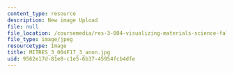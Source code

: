```yaml
---
content_type: resource
description: New image Upload
file: null
file_location: /coursemedia/res-3-004-visualizing-materials-science-fall-2017/9562e17d81e8c1e56b3745954fcb4dfe_MITRES_3_004F17_3_anon.jpg
file_type: image/jpeg
resourcetype: Image
title: MITRES_3_004F17_3_anon.jpg
uid: 9562e17d-81e8-c1e5-6b37-45954fcb4dfe
---
```

